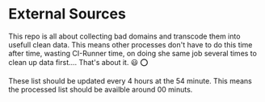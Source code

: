 # External Sources

This repo is all about collecting bad domains and transcode them into usefull
clean data. This means other processes don't have to do this time after time, 
wasting CI-Runner time, on doing she same job several times to clean up data 
first.... That's about it. :smiley: :o:

These list should be updated every 4 hours at the 54 minute. This means the 
processed list should be availble around 00 minuts.
